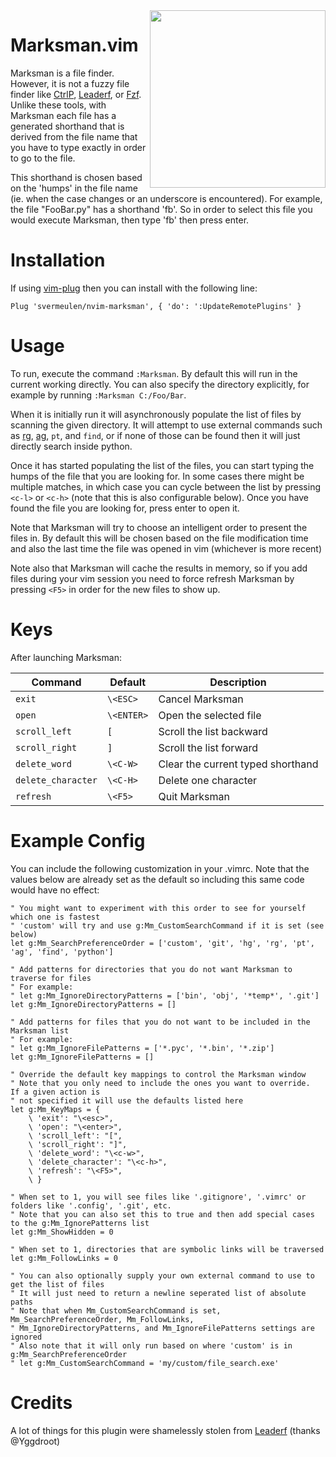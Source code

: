 
<img align="right" width="281" height="284" src="https://i.imgur.com/etJCqp2.png">

# Marksman.vim

Marksman is a file finder.  However, it is not a fuzzy file finder like [CtrlP](https://github.com/kien/ctrlp.vim), [Leaderf](https://github.com/Yggdroot/LeaderF), or [Fzf](https://github.com/junegunn/fzf.vim).  Unlike these tools, with Marksman each file has a generated shorthand that is derived from the file name that you have to type exactly in order to go to the file.

This shorthand is chosen based on the 'humps' in the file name (ie. when the case changes or an underscore is encountered).  For example, the file "FooBar.py" has a shorthand 'fb'.  So in order to select this file you would execute Marksman, then type 'fb' then press enter.

# Installation

If using [vim-plug](https://github.com/junegunn/vim-plug) then you can install with the following line:

```
Plug 'svermeulen/nvim-marksman', { 'do': ':UpdateRemotePlugins' }
```

# Usage

To run, execute the command `:Marksman`.  By default this will run in the current working directly.  You can also specify the directory explicitly, for example by running `:Marksman C:/Foo/Bar`.

When it is initially run it will asynchronously populate the list of files by scanning the given directory.  It will attempt to use external commands such as [rg](https://github.com/BurntSushi/ripgrep), [ag](https://github.com/ggreer/the_silver_searcher), `pt`, and `find`, or if none of those can be found then it will just directly search inside python.

Once it has started populating the list of the files, you can start typing the humps of the file that you are looking for.  In some cases there might be multiple matches, in which case you can cycle between the list by pressing `<c-l>` or `<c-h>` (note that this is also configurable below).  Once you have found the file you are looking for, press enter to open it.

Note that Marksman will try to choose an intelligent order to present the files in.  By default this will be chosen based on the file modification time and also the last time the file was opened in vim (whichever is more recent)

Note also that Marksman will cache the results in memory, so if you add files during your vim session you need to force refresh Marksman by pressing `<F5>` in order for the new files to show up.

# Keys

After launching Marksman:

| Command               | Default       | Description
| -------               | -----------   | -----------
| `exit`                | `\<ESC>`      | Cancel Marksman
| `open`                | `\<ENTER>`    | Open the selected file
| `scroll_left`         | `[`           | Scroll the list backward
| `scroll_right`        | `]`           | Scroll the list forward
| `delete_word`         | `\<C-W>`      | Clear the current typed shorthand
| `delete_character`    | `\<C-H>`      | Delete one character
| `refresh`             | `\<F5>`       | Quit Marksman

# Example Config

You can include the following customization in your .vimrc.  Note that the values below are already set as the default so including this same code would have no effect:

```viml
" You might want to experiment with this order to see for yourself which one is fastest
" 'custom' will try and use g:Mm_CustomSearchCommand if it is set (see below)
let g:Mm_SearchPreferenceOrder = ['custom', 'git', 'hg', 'rg', 'pt', 'ag', 'find', 'python']

" Add patterns for directories that you do not want Marksman to traverse for files
" For example:
" let g:Mm_IgnoreDirectoryPatterns = ['bin', 'obj', '*temp*', '.git']
let g:Mm_IgnoreDirectoryPatterns = []

" Add patterns for files that you do not want to be included in the Marksman list
" For example:
" let g:Mm_IgnoreFilePatterns = ['*.pyc', '*.bin', '*.zip']
let g:Mm_IgnoreFilePatterns = []

" Override the default key mappings to control the Marksman window
" Note that you only need to include the ones you want to override.  If a given action is
" not specified it will use the defaults listed here
let g:Mm_KeyMaps = {
    \ 'exit': "\<esc>",
    \ 'open': "\<enter>",
    \ 'scroll_left': "[",
    \ 'scroll_right': "]",
    \ 'delete_word': "\<c-w>",
    \ 'delete_character': "\<c-h>",
    \ 'refresh': "\<F5>",
    \ }

" When set to 1, you will see files like '.gitignore', '.vimrc' or folders like '.config', '.git', etc.
" Note that you can also set this to true and then add special cases to the g:Mm_IgnorePatterns list
let g:Mm_ShowHidden = 0

" When set to 1, directories that are symbolic links will be traversed
let g:Mm_FollowLinks = 0

" You can also optionally supply your own external command to use to get the list of files
" It will just need to return a newline seperated list of absolute paths
" Note that when Mm_CustomSearchCommand is set, Mm_SearchPreferenceOrder, Mm_FollowLinks, 
" Mm_IgnoreDirectoryPatterns, and Mm_IgnoreFilePatterns settings are ignored
" Also note that it will only run based on where 'custom' is in g:Mm_SearchPreferenceOrder
" let g:Mm_CustomSearchCommand = 'my/custom/file_search.exe'
```

# Credits

A lot of things for this plugin were shamelessly stolen from [Leaderf](https://github.com/Yggdroot/LeaderF) (thanks @Yggdroot)

